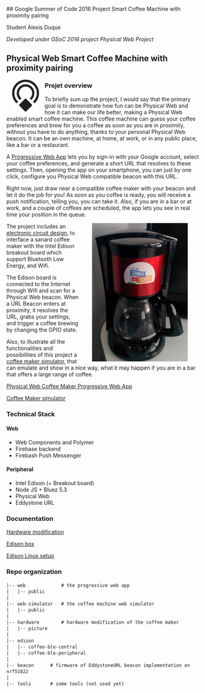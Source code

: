 ## Google Summer of Code 2016
Project Smart Coffee Machine with proximity pairing

Student Alexis Duque

*Developed under GSoC 2016 project Physical Web Project*

Physical Web Smart Coffee Machine with proximity pairing
-----------

<img align="left" src="https://raw.githubusercontent.com/google/physical-web/master/documentation/images/logo/logo-black.png" hspace="15" width="70px" style="float: left">

### Projet overview

To briefly sum up the project, I would say that the primary goal is to demonstrate how fun can be Physical Web and how it can make our life better, making a Physical Web enabled smart coffee machine.
This coffee machine can guess your coffee preferences and brew for you a coffee as soon as you are in proximity, without you have to do anything, thanks to your personal Physical Web beacon.
It can be an own machine, at home, at work, or in any public place, like a bar or a restaurant.

A [Progressive Web App](https://physical-web-coffee.firebaseapp.com/) lets you by sign-in with your Google account, select your coffee preferences, and generate a short URL that resolves to these settings.
Then, opening the app on your smartphone, you can just by one click, configure you Physical Web compatible beacon with this URL.

Right now, just draw near a compatible coffee maker with your beacon and let it do the job for you!
As soon as you coffee is ready, you will receive a push notification, telling you, you can take it. Also, if you are in a bar or at work, and a couple of coffees are scheduled, the app lets you see in real time your position in the queue.

<img align="right" src="./documentation/images/pw-coffee-maker.jpg" hspace="30" width="250" style="float: right">

The project includes an [electronic circuit design](documentation/hardware.md), to interface a sanard coffee maker with the Intel Edison breakout board which support Bluetooth Low Energy, and Wifi.

The Edison board is connected to the Internet through Wifi and scan for a Physical Web beacon. When a URL Beacon enters at proximity, it resolves the URL, grabs your settings, and trigger a coffee brewing by changing the GPIO state.

Also, to illustrate all the functionalities and possibilities of this project a [coffee maker simulator](https://physical-web-coffee-simulator.firebaseapp.com/), that can emulate and show in a nice way, what it may happen if you are in a bar that offers a large range of coffee.

[Physical Web Coffee Maker Progressive Web App](https://physical-web-coffee.firebaseapp.com/)

[Coffee Maker simulator](https://physical-web-coffee-simulator.firebaseapp.com/)

### Technical Stack
#### Web
- Web Components and Polymer
- Firebase backend
- Firebash Push Messenger

#### Peripheral
- Intel Edison (+ Breakout board)
- Node JS + Bluez 5.3
- Physical Web
- Eddystone URL

### Documentation

[Hardware modification](documentation/hardware.md)

[Edison box](documentation/casing.md)

[Edison Linux setup](edison/coffee-ble-central/README.md)

### Repo organization

```
|-- web             # the progressive web app
|   |-- public
|   
|-- web-simulator   # the coffee machine web simulator
|   |-- public
|   
|-- hardware        # hardware modification of the coffee maker
|   |-- picture
|   
|-- edison
|   |-- coffee-ble-central
|   |-- coffee-ble-peripheral
|   
|-- beacon      # firmware of EddystoneURL beacon implementation on nrf51822
|   
|-- tools       # some tools (not used yet)
```

